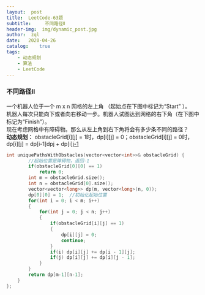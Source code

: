```yaml
---
layout:  post
title:	LeetCode-63题
subtitle:	  不同路径Ⅱ
header-img:	 img/dynamic_post.jpg
author:	 zql
date:	2020-04-26
catalog:	true
tags:	
    - 动态规划
    - 算法
    - LeetCode
---  
```

### 不同路径Ⅱ
一个机器人位于一个 m x n 网格的左上角 （起始点在下图中标记为“Start” ）。  
机器人每次只能向下或者向右移动一步。机器人试图达到网格的右下角（在下图中标记为“Finish”）。  
现在考虑网格中有障碍物。那么从左上角到右下角将会有多少条不同的路径？  
**动态规划：**  obstacleGrid[i][j] = 1时，dp[i][j] = 0；obstacleGrid[i][j] = 0时，dp[i][j] = dp[i-1]dp[j](i>1) + dp[i][j-1](j>1)
```c++
int uniquePathsWithObstacles(vector<vector<int>>& obstacleGrid) {
        //起始位置是障碍物，返回-1
        if(obstacleGrid[0][0] == 1)
            return 0;
        int m = obstacleGrid.size();
        int n = obstacleGrid[0].size();
        vector<vector<long>> dp(m, vector<long>(n, 0));
        dp[0][0] = 1;  //初始化起始位置
        for(int i = 0; i < m; i++)
        {
            for(int j = 0; j < n; j++)
            {
                if(obstacleGrid[i][j] == 1) 
                {
                    dp[i][j] = 0;
                    continue;
                }
                if(i) dp[i][j] += dp[i - 1][j];
                if(j) dp[i][j] += dp[i][j - 1];
            }
        }
        return dp[m-1][n-1];
    }
};
```
